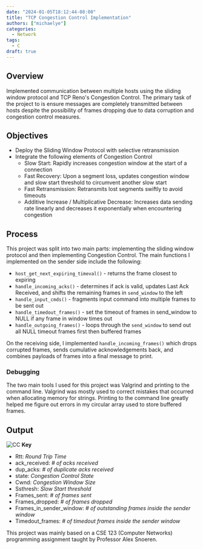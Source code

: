 ```yaml
---
date: "2024-01-05T18:12:44-08:00"
title: "TCP Congestion Control Implementation"
authors: ["michaelye"]
categories:
  - Network
tags:
  - C
draft: true
---
```


## Overview
Implemented communication between multiple hosts using the sliding window protocol and TCP Reno's Congestion Control. The primary task of the project to is ensure messages are completely transmitted between hosts despite the possibility of frames dropping due to data corruption and congestion control measures.

## Objectives
- Deploy the Sliding Window Protocol with selective retransmission
- Integrate the following elements of Congestion Control
  - Slow Start: Rapidly increases congestion window at the start of a connection
  - Fast Recovery: Upon a segment loss, updates congestion window and slow start threshold to circumvent another slow start
  - Fast Retransmission: Retransmits lost segments swiftly to avoid timeouts
  - Additive Increase / Multiplicative Decrease: Increases data sending rate linearly and decreases it exponentially when encountering congestion

## Process
This project was split into two main parts: implementing the sliding window protocol and then implementing Congestion Control. The main functions I implemented on the sender side include the following:

- `host_get_next_expiring_timeval()` - returns the frame closest to expiring
- `handle_incoming_acks()` - determines if ack is valid, updates Last Ack Received, and shifts the remaining frames in `send_window` to the left
- `handle_input_cmds()` - fragments input command into multiple frames to be sent out
- `handle_timedout_frames()` - set the timeout of frames in send_window to NULL if any frame in window times out
- `handle_outgoing_frames()` - loops through the `send_window` to send out all NULL timeout frames first then buffered frames

On the receiving side, I implemented `handle_incoming_frames()` which drops corrupted frames, sends cumulative acknowledgements back, and combines payloads of frames into a final message to print.


### Debugging
The two main tools I used for this project was Valgrind and printing to the command line. Valgrind was mostly used to correct mistakes that occurred when allocating memory for strings. Printing to the command line greatly helped me figure out errors in my circular array used to store buffered frames.

## Output
![CC](../../images/cc.jpg)
**Key**
- Rtt: *Round Trip Time*
- ack_received: *# of acks received*
- dup_acks: *# of duplicate acks received*
- state: *Congestion Control State*
- Cwnd: *Congestion Window Size*
- Ssthresh: *Slow Start threshold*
- Frames_sent: *# of frames sent*
- Frames_dropped: *# of frames dropped*
- Frames_in_sender_window: *# of outstanding frames inside the sender window*
- Timedout_frames: *# of timedout frames inside the sender window*


This project was mainly based on a CSE 123 (Computer Networks) programming assignment taught by Professor Alex Snoeren.